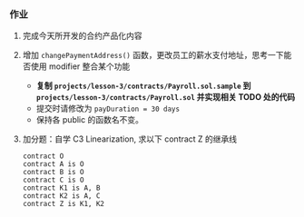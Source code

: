 ### 作业

1. 完成今天所开发的合约产品化内容

2. 增加 `changePaymentAddress()` 函数，更改员工的薪水支付地址，思考一下能否使用 modifier 整合某个功能

    * **复制 `projects/lesson-3/contracts/Payroll.sol.sample` 到 `projects/lesson-3/contracts/Payroll.sol` 并实现相关 TODO 处的代码**
    * 提交时请修改为 `payDuration = 30 days` 
    * 保持各 public 的函数名不变。

3. 加分题：自学 C3 Linearization, 求以下 contract Z 的继承线

    ```
    contract O
    contract A is O
    contract B is O
    contract C is O
    contract K1 is A, B
    contract K2 is A, C
    contract Z is K1, K2
    ```
